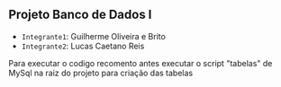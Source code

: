 ## Projeto Banco de Dados I

- `Integrante1`: Guilherme Oliveira e Brito
- `Integrante2`: Lucas Caetano Reis

Para executar o codigo recomento antes executar o script "tabelas" de MySql na raiz do projeto para criação das tabelas